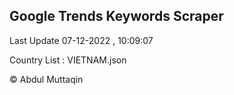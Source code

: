 

## Google Trends Keywords Scraper 
 
Last Update 07-12-2022 , 10:09:07

Country List :
VIETNAM.json



© Abdul Muttaqin 
